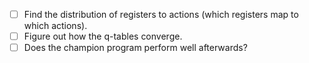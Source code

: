 - [ ] Find the distribution of registers to actions (which registers map to which actions).
- [ ] Figure out how the q-tables converge.
- [ ] Does the champion program perform well afterwards?
